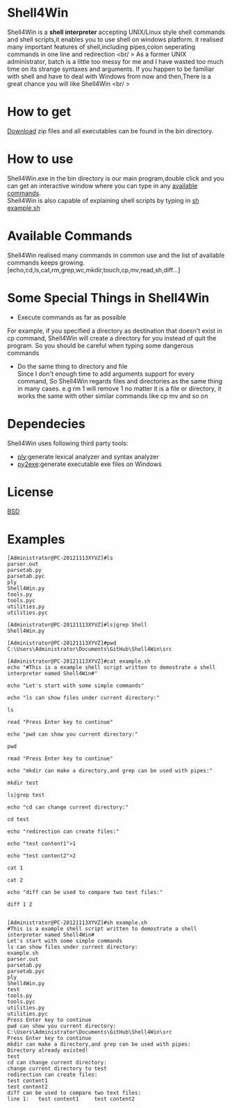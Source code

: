 Shell4Win
=========

Shell4Win is a <b>shell interpreter</b> accepting UNIX/Linux style shell commands and shell scripts,it enables you to use shell on windows platform. it realised many important features of shell,including pipes,colon seperating commands in one line and redirection <br/ >
As a former UNIX administrator, batch is a little too messy for me and I have wasted too much time on its strange syntaxes and arguments.
If you happen to be familiar with shell and have to deal with Windows from now and then,There is a great chance you will like Shell4Win
<br/ >

How to get 
=========

<a href="https://github.com/log4leo/Shell4Win/archive/master.zip">Download</a> zip files and all executables can be found in the bin directory.


How to use
=========

Shell4Win.exe in the bin directory is our main program,double click and you can get an interactive window where you can type in any <a href="#available-commands">available commands</a>. <br />
Shell4Win is also capable of explaining shell scripts by typing in <a href="#examples">sh example.sh</a>

Available Commands
=========

Shell4Win realised many commands in common use and the list of available commands keeps growing.
[echo,cd,ls,cat,rm,grep,wc,mkdir,touch,cp,mv,read,sh,diff...]

Some Special Things in Shell4Win
=========

* Execute commands as far as possible<br />

For example, if you specified a directory as destination that doesn't exist in cp command, Shell4Win will create a directory for you instead of quit the program. So you should be careful when typing some dangerous commands
 
* Do the same thing to directory and file <br />
Since I don't enough time to add arguments support for every command, So Shell4Win regards files and directories as the same thing in many cases. e.g rm 1 will remove 1 no matter it is a file or directory, it works the same with other similar commands like cp mv and so on

Dependecies
=========

Shell4Win uses following third party tools:
* [ply](http://www.dabeaz.com/ply/):generate lexical analyzer and syntax analyzer
* [py2exe](http://www.py2exe.org/):generate executable exe files on Windows


License
=========
[BSD]()


Examples
=========

```shell
[Administrator@PC-20121113XYVZ]#ls
parser.out
parsetab.py
parsetab.pyc
ply
Shell4Win.py
tools.py
tools.pyc
utilities.py
utilities.pyc
```

```shell
[Administrator@PC-20121113XYVZ]#ls|grep Shell
Shell4Win.py
```

```shell
[Administrator@PC-20121113XYVZ]#pwd
C:\Users\Administrator\Documents\GitHub\Shell4Win\src
```

```shell
[Administrator@PC-20121113XYVZ]#cat example.sh
echo "#This is a example shell script written to demostrate a shell interpreter named Shell4Win#"

echo "Let's start with some simple commands"

echo "ls can show files under current directory:"

ls

read "Press Enter key to continue"

echo "pwd can show you current directory:"

pwd

read "Press Enter key to continue"

echo "mkdir can make a directory,and grep can be used with pipes:"

mkdir test

ls|grep test

echo "cd can change current directory:"

cd test

echo "redirection can create files:"

echo "test content1">1

echo "test content2">2

cat 1

cat 2

echo "diff can be used to compare two text files:"

diff 1 2


[Administrator@PC-20121113XYVZ]#sh example.sh
#This is a example shell script written to demostrate a shell interpreter named Shell4Win# 
Let's start with some simple commands 
ls can show files under current directory: 
example.sh
parser.out
parsetab.py
parsetab.pyc
ply
Shell4Win.py
test
tools.py
tools.pyc
utilities.py
utilities.pyc
Press Enter key to continue 
pwd can show you current directory: 
C:\Users\Administrator\Documents\GitHub\Shell4Win\src
Press Enter key to continue 
mkdir can make a directory,and grep can be used with pipes: 
Directory already existed!
test
cd can change current directory: 
change current directory to test
redirection can create files: 
test content1 
test content2 
diff can be used to compare two text files: 
line 1:   test content1 	test content2 
```
